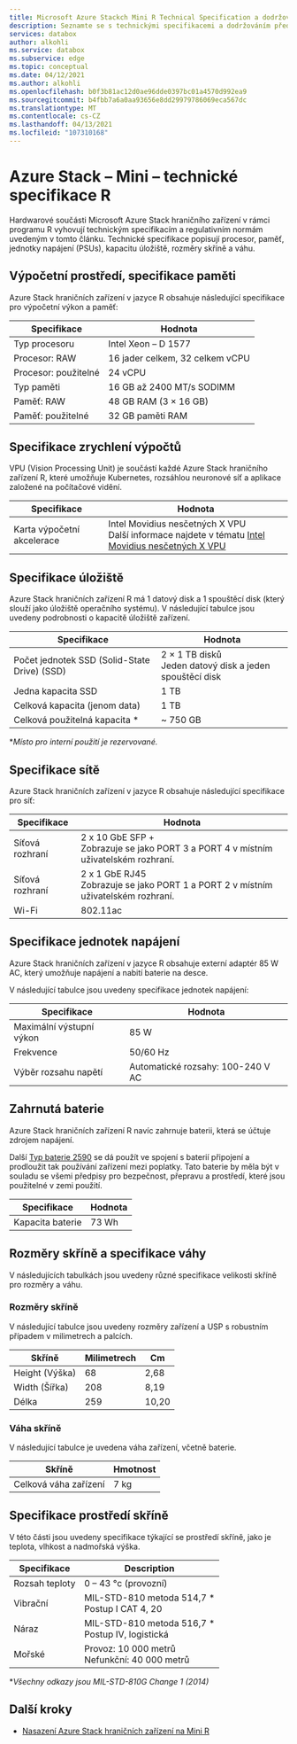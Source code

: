 ```yaml
---
title: Microsoft Azure Stackch Mini R Technical Specification a dodržování předpisů | Microsoft Docs
description: Seznamte se s technickými specifikacemi a dodržováním předpisů pro Azure Stack hraničních zařízení v R.
services: databox
author: alkohli
ms.service: databox
ms.subservice: edge
ms.topic: conceptual
ms.date: 04/12/2021
ms.author: alkohli
ms.openlocfilehash: b0f3b81ac12d0ae96dde0397bc01a4570d992ea9
ms.sourcegitcommit: b4fbb7a6a0aa93656e8dd29979786069eca567dc
ms.translationtype: MT
ms.contentlocale: cs-CZ
ms.lasthandoff: 04/13/2021
ms.locfileid: "107310168"
---
```

# <a name="azure-stack-edge-mini-r-technical-specifications"></a>Azure Stack – Mini – technické specifikace R

Hardwarové součásti Microsoft Azure Stack hraničního zařízení v rámci programu R vyhovují technickým specifikacím a regulativním normám uvedeným v tomto článku. Technické specifikace popisují procesor, paměť, jednotky napájení (PSUs), kapacitu úložiště, rozměry skříně a váhu.


## <a name="compute-memory-specifications"></a>Výpočetní prostředí, specifikace paměti

Azure Stack hraničních zařízení v jazyce R obsahuje následující specifikace pro výpočetní výkon a paměť:

| Specifikace           | Hodnota                           |
|-------------------------|---------------------------------|
| Typ procesoru                | Intel Xeon – D 1577               |
| Procesor: RAW                | 16 jader celkem, 32 celkem vCPU  |
| Procesor: použitelné             | 24 vCPU                        |
| Typ paměti             | 16 GB až 2400 MT/s SODIMM          |
| Paměť: RAW             | 48 GB RAM (3 × 16 GB)           |
| Paměť: použitelné          | 32 GB paměti RAM                       |


## <a name="compute-acceleration-specifications"></a>Specifikace zrychlení výpočtů

VPU (Vision Processing Unit) je součástí každé Azure Stack hraničního zařízení R, které umožňuje Kubernetes, rozsáhlou neuronové síť a aplikace založené na počítačové vidění.

| Specifikace             | Hodnota                  |
|---------------------------|------------------------|
| Karta výpočetní akcelerace | Intel Movidius nesčetných X VPU <br> Další informace najdete v tématu [Intel Movidius nesčetných X VPU](https://www.movidius.com/MyriadX) |


## <a name="storage-specifications"></a>Specifikace úložiště

Azure Stack hraničních zařízení R má 1 datový disk a 1 spouštěcí disk (který slouží jako úložiště operačního systému). V následující tabulce jsou uvedeny podrobnosti o kapacitě úložiště zařízení.

|     Specifikace                          |     Hodnota                                              |
|--------------------------------------------|--------------------------------------------------------|
|    Počet jednotek SSD (Solid-State Drive) (SSD)     |    2 × 1 TB disků <br> Jeden datový disk a jeden spouštěcí disk |
|    Jedna kapacita SSD                     |    1 TB                                                |
|    Celková kapacita (jenom data)              |    1 TB                                                |
|    Celková použitelná kapacita *                  |    ~ 750 GB                                            |

**Místo pro interní použití je rezervované.*

## <a name="network-specifications"></a>Specifikace sítě

Azure Stack hraničních zařízení v jazyce R obsahuje následující specifikace pro síť:


|Specifikace  |Hodnota  |
|---------|---------|
|Síťová rozhraní    |2 x 10 GbE SFP + <br> Zobrazuje se jako PORT 3 a PORT 4 v místním uživatelském rozhraní.           |
|Síťová rozhraní    |2 x 1 GbE RJ45 <br> Zobrazuje se jako PORT 1 a PORT 2 v místním uživatelském rozhraní.          |
|Wi-Fi   |802.11ac         |


## <a name="power-supply-unit-specifications"></a>Specifikace jednotek napájení

Azure Stack hraničních zařízení v jazyce R obsahuje externí adaptér 85 W AC, který umožňuje napájení a nabití baterie na desce.

V následující tabulce jsou uvedeny specifikace jednotek napájení:

| Specifikace           | Hodnota                      |
|-------------------------|----------------------------|
| Maximální výstupní výkon    | 85 W                       |
| Frekvence               | 50/60 Hz                   |
| Výběr rozsahu napětí | Automatické rozsahy: 100-240 V AC |



## <a name="included-battery"></a>Zahrnutá baterie

Azure Stack hraničních zařízení R navíc zahrnuje baterii, která se účtuje zdrojem napájení.

Další [Typ baterie 2590](https://www.bren-tronics.com/bt-70791ck.html) se dá použít ve spojení s baterií připojení a prodloužit tak používání zařízení mezi poplatky. Tato baterie by měla být v souladu se všemi předpisy pro bezpečnost, přepravu a prostředí, které jsou použitelné v zemi použití.


| Specifikace            | Hodnota                      |
|--------------------------|----------------------------|
| Kapacita baterie | 73 Wh                     |

## <a name="enclosure-dimensions-and-weight-specifications"></a>Rozměry skříně a specifikace váhy

V následujících tabulkách jsou uvedeny různé specifikace velikosti skříně pro rozměry a váhu.

### <a name="enclosure-dimensions"></a>Rozměry skříně

V následující tabulce jsou uvedeny rozměry zařízení a USP s robustním případem v milimetrech a palcích.

|     Skříně     |     Milimetrech     |     Cm     |
|-------------------|---------------------|----------------|
|    Height (Výška)         |    68               |    2,68        |
|    Width (Šířka)          |    208              |      8,19      |
|    Délka          |   259              |    10,20       |


### <a name="enclosure-weight"></a>Váha skříně

V následující tabulce je uvedena váha zařízení, včetně baterie.

|     Skříně                     |     Hmotnost          |
|-----------------------------------|---------------------|
|    Celková váha zařízení     |     7 kg           |

## <a name="enclosure-environment-specifications"></a>Specifikace prostředí skříně


V této části jsou uvedeny specifikace týkající se prostředí skříně, jako je teplota, vlhkost a nadmořská výška.


|     Specifikace             |     Description                                                          |
|--------------------------------|--------------------------------------------------------------------------|
|     Rozsah teploty          |     0 – 43 °c (provozní)                                              |
|     Vibrační                  |     MIL-STD-810 metoda 514,7 *<br> Postup I CAT 4, 20                  |
|     Náraz                      |     MIL-STD-810 metoda 516,7 *<br> Postup IV, logistická                 |
|     Mořské                   |     Provoz: 10 000 metrů<br> Nefunkční: 40 000 metrů          |

**Všechny odkazy jsou MIL-STD-810G Change 1 (2014)*


## <a name="next-steps"></a>Další kroky

- [Nasazení Azure Stack hraničních zařízení na Mini R](azure-stack-edge-placeholder.md)
